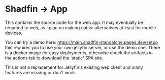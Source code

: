 # Shadfin -> App

This contains the source code for the web app. 
It may eventually be renamed to web, as I plan on making native alternatives at least for mobile devices.

You can try a demo here: https://main.shadfin-standalone.pages.dev/setup this requires you to use your own jellyfin server, or use the demo one.
There is a docker image for easy deployments, otherwise check the artifacts in the actions tab to download the 'static' SPA site.

This is not a replacement for Jellyfin's existing web client and many features are missing or don't work.
